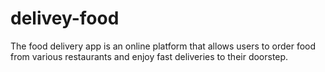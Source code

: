 # delivey-food
The food delivery app is an online platform that allows users to order food from various restaurants and enjoy fast deliveries to their doorstep.
